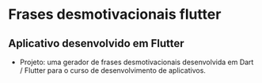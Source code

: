 # Frases desmotivacionais flutter

## Aplicativo desenvolvido em Flutter

- Projeto: uma gerador de frases desmotivacionais desenvolvida em Dart / Flutter para o curso de desenvolvimento de aplicativos.
